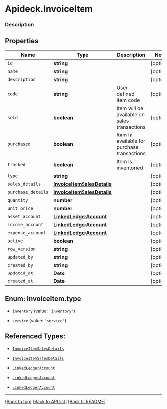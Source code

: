 # Apideck.InvoiceItem

### Description

## Properties
Name | Type | Description | Notes
------------ | ------------- | ------------- | -------------
`id` | **string** |  | [optional] 
`name` | **string** |  | [optional] 
`description` | **string** |  | [optional] 
`code` | **string** | User defined item code | [optional] 
`sold` | **boolean** | Item will be available on sales transactions | [optional] 
`purchased` | **boolean** | Item is available for purchase transactions | [optional] 
`tracked` | **boolean** | Item is inventoried | [optional] 
`type` | **string** |  | [optional] 
`sales_details` | [**InvoiceItemSalesDetails**](InvoiceItemSalesDetails.md) |  | [optional] 
`purchase_details` | [**InvoiceItemSalesDetails**](InvoiceItemSalesDetails.md) |  | [optional] 
`quantity` | **number** |  | [optional] 
`unit_price` | **number** |  | [optional] 
`asset_account` | [**LinkedLedgerAccount**](LinkedLedgerAccount.md) |  | [optional] 
`income_account` | [**LinkedLedgerAccount**](LinkedLedgerAccount.md) |  | [optional] 
`expense_account` | [**LinkedLedgerAccount**](LinkedLedgerAccount.md) |  | [optional] 
`active` | **boolean** |  | [optional] 
`row_version` | **string** |  | [optional] 
`updated_by` | **string** |  | [optional] 
`created_by` | **string** |  | [optional] 
`updated_at` | **Date** |  | [optional] 
`created_at` | **Date** |  | [optional] 





<a name="InvoiceItemType"></a>
## Enum: InvoiceItem.type


* `inventory` (value: `'inventory'`)

* `service` (value: `'service'`)




## Referenced Types:








* [`InvoiceItemSalesDetails`](InvoiceItemSalesDetails.md)
* [`InvoiceItemSalesDetails`](InvoiceItemSalesDetails.md)


* [`LinkedLedgerAccount`](LinkedLedgerAccount.md)
* [`LinkedLedgerAccount`](LinkedLedgerAccount.md)
* [`LinkedLedgerAccount`](LinkedLedgerAccount.md)







---

[[Back to top]](#) [[Back to API list]](../../../../README.md#documentation-for-api-endpoints) [[Back to README]](../../../../README.md)


